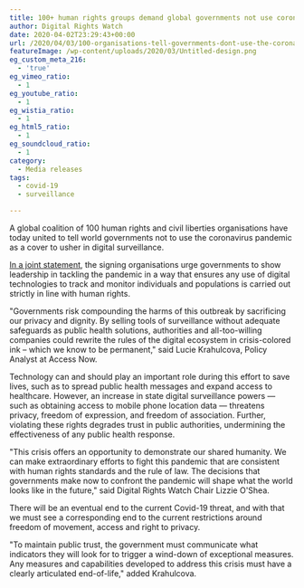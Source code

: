 ```yaml
---
title: 100+ human rights groups demand global governments not use coronavirus pandemic as cover for expanding digital surveillance
author: Digital Rights Watch
date: 2020-04-02T23:29:43+00:00
url: /2020/04/03/100-organisations-tell-governments-dont-use-the-coronavirus-pandemic-as-cover-for-expanding-digital-surveillance/
featureImage: /wp-content/uploads/2020/03/Untitled-design.png
eg_custom_meta_216:
  - 'true'
eg_vimeo_ratio:
  - 1
eg_youtube_ratio:
  - 1
eg_wistia_ratio:
  - 1
eg_html5_ratio:
  - 1
eg_soundcloud_ratio:
  - 1
category:
  - Media releases
tags:
  - covid-19
  - surveillance

---
```

A global coalition of 100 human rights and civil liberties organisations have today united to tell world governments not to use the coronavirus pandemic as a cover to usher in digital surveillance.

[In a joint statement][1], the signing organisations urge governments to show leadership in tackling the pandemic in a way that ensures any use of digital technologies to track and monitor individuals and populations is carried out strictly in line with human rights.

"Governments risk compounding the harms of this outbreak by sacrificing our privacy and dignity. By selling tools of surveillance without adequate safeguards as public health solutions, authorities and all-too-willing companies could rewrite the rules of the digital ecosystem in crisis-colored ink – which we know to be permanent," said Lucie Krahulcova, Policy Analyst at Access Now.

Technology can and should play an important role during this effort to save lives, such as to spread public health messages and expand access to healthcare. However, an increase in state digital surveillance powers — such as obtaining access to mobile phone location data — threatens privacy, freedom of expression, and freedom of association. Further, violating these rights degrades trust in public authorities, undermining the effectiveness of any public health response.

"This crisis offers an opportunity to demonstrate our shared humanity. We can make extraordinary efforts to fight this pandemic that are consistent with human rights standards and the rule of law. The decisions that governments make now to confront the pandemic will shape what the world looks like in the future," said Digital Rights Watch Chair Lizzie O'Shea.

There will be an eventual end to the current Covid-19 threat, and with that we must see a corresponding end to the current restrictions around freedom of movement, access and right to privacy.

"To maintain public trust, the government must communicate what indicators they will look for to trigger a wind-down of exceptional measures. Any measures and capabilities developed to address this crisis must have a clearly articulated end-of-life," added Krahulcova.

 [1]: /wp-content/uploads/2020/04/Joint-statement-COVID-19-and-surveillance-FINAL1.pdf
